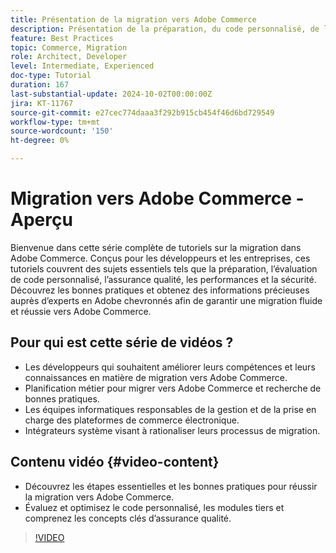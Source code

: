 ```yaml
---
title: Présentation de la migration vers Adobe Commerce
description: Présentation de la préparation, du code personnalisé, de la qualité, des performances et de la sécurité lors de la migration vers Adobe Commerce.
feature: Best Practices
topic: Commerce, Migration
role: Architect, Developer
level: Intermediate, Experienced
doc-type: Tutorial
duration: 167
last-substantial-update: 2024-10-02T00:00:00Z
jira: KT-11767
source-git-commit: e27cec774daaa3f292b915cb454f46d6bd729549
workflow-type: tm+mt
source-wordcount: '150'
ht-degree: 0%

---
```



# Migration vers Adobe Commerce - Aperçu

Bienvenue dans cette série complète de tutoriels sur la migration dans Adobe Commerce. Conçus pour les développeurs et les entreprises, ces tutoriels couvrent des sujets essentiels tels que la préparation, l’évaluation de code personnalisé, l’assurance qualité, les performances et la sécurité. Découvrez les bonnes pratiques et obtenez des informations précieuses auprès d’experts en Adobe chevronnés afin de garantir une migration fluide et réussie vers Adobe Commerce.

## Pour qui est cette série de vidéos ?

* Les développeurs qui souhaitent améliorer leurs compétences et leurs connaissances en matière de migration vers Adobe Commerce.
* Planification métier pour migrer vers Adobe Commerce et recherche de bonnes pratiques.
* Les équipes informatiques responsables de la gestion et de la prise en charge des plateformes de commerce électronique.
* Intégrateurs système visant à rationaliser leurs processus de migration.

## Contenu vidéo {#video-content}

* Découvrez les étapes essentielles et les bonnes pratiques pour réussir la migration vers Adobe Commerce.
* Évaluez et optimisez le code personnalisé, les modules tiers et comprenez les concepts clés d’assurance qualité.

>[!VIDEO](https://video.tv.adobe.com/v/3432846/?learn=on)
